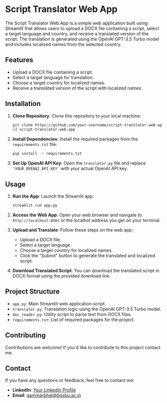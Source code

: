 # Script Translator Web App

The Script Translator Web App is a simple web application built using Streamlit that allows users to upload a DOCX file containing a script, select a target language and country, and receive a translated version of the script. The translation is generated using the OpenAI GPT-3.5 Turbo model and includes localized names from the selected country.

## Features

- Upload a DOCX file containing a script.
- Select a target language for translation.
- Choose a target country for localized names.
- Receive a translated version of the script with localized names.

## Installation

1. **Clone Repository**: Clone this repository to your local machine:

    ```bash
    git clone https://github.com/your-username/script-translator-web-app.git
    cd script-translator-web-app
    ```

2. **Install Dependencies**: Install the required packages from the `requirements.txt` file:

    ```bash
    pip install -r requirements.txt
    ```

3. **Set Up OpenAI API Key**: Open the `translator.py` file and replace `'YOUR_OPENAI_API_KEY'` with your actual OpenAI API key.

## Usage

1. **Run the App**: Launch the Streamlit app:

    ```bash
    streamlit run app.py
    ```

2. **Access the Web App**: Open your web browser and navigate to `http://localhost:8501` or the localhot address you get on your terminal.

3. **Upload and Translate**: Follow these steps on the web app:

    - Upload a DOCX file.
    - Select a target language.
    - Choose a target country for localized names.
    - Click the "Submit" button to generate the translated and localized script.

4. **Download Translated Script**: You can download the translated script in DOCX format using the provided download link.

## Project Structure

- `app.py`: Main Streamlit web application script.
- `translator.py`: Translation logic using the OpenAI GPT-3.5 Turbo model.
- `doc_reader.py`: Utility script to parse text from DOCX files.
- `requirements.txt`: List of required packages for the project.

## Contributing

Contributions are welcome! If you'd like to contribute to this project contact me.

## Contact

If you have any questions or feedback, feel free to contact me:

- **LinkedIn**: [Your LinkedIn Profile](https://www.linkedin.com/in/qammarbhat/)
- **Email**: qammarbhat@bgsbu.ac.in

